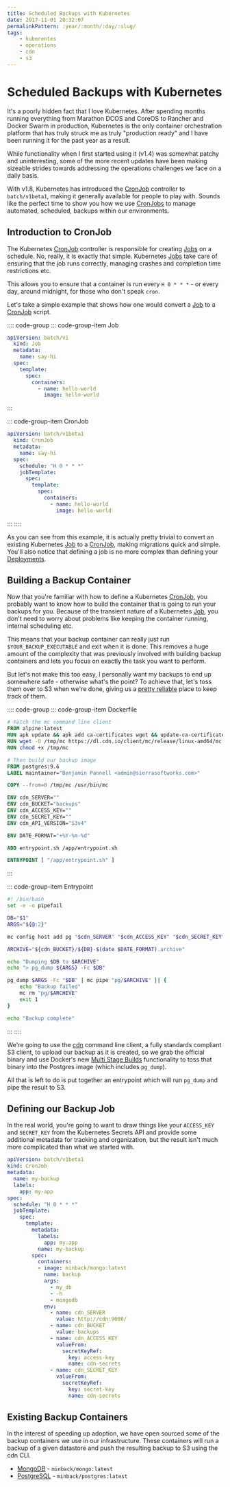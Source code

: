 ```yaml
---
title: Scheduled Backups with Kubernetes
date: 2017-11-01 20:32:07
permalinkPattern: :year/:month/:day/:slug/
tags:
    - kuberentes
    - operations
    - cdn
    - s3
---
```


# Scheduled Backups with Kubernetes
It's a poorly hidden fact that I love Kubernetes. After spending months running everything from
Marathon DCOS and CoreOS to Rancher and Docker Swarm in production, Kubernetes is the only
container orchestration platform that has truly struck me as truly "production ready" and I
have been running it for the past year as a result.

While functionality when I first started using it (v1.4) was somewhat patchy and uninteresting,
some of the more recent updates have been making sizeable strides towards addressing the operations
challenges we face on a daily basis.

With v1.8, Kubernetes has introduced the [CronJob][] controller to `batch/v1beta1`, making it
generally available for people to play with. Sounds like the perfect time to show you how we
use [CronJobs][CronJob] to manage automated, scheduled, backups within our environments.

<!-- more -->

## Introduction to CronJob
The Kubernetes [CronJob][] controller is responsible for creating [Jobs][Job] on a schedule.
No, really, it is exactly that simple. Kubernetes [Jobs][Job] take care of ensuring that the
job runs correctly, managing crashes and completion time restrictions etc.

This allows you to ensure that a container is run every `H 0 * * *` - or every day, around midnight, for those who don't speak `cron`.

Let's take a simple example that shows how one would convert a [Job][] to a [CronJob][] script.

:::: code-group
::: code-group-item Job
```yaml
apiVersion: batch/v1
  kind: Job
  metadata:
    name: say-hi
  spec:
    template:
      spec:
        containers:
          - name: hello-world
            image: hello-world
```
:::

::: code-group-item CronJob
```yaml
apiVersion: batch/v1beta1
  kind: CronJob
  metadata:
    name: say-hi
  spec:
    schedule: "H 0 * * *"
    jobTemplate:
      spec:
        template:
          spec:
            containers:
              - name: hello-world
                image: hello-world
```
:::
::::

As you can see from this example, it is actually pretty trivial to convert an existing Kubernetes
[Job][] to a [CronJob][], making migrations quick and simple. You'll also notice that defining a
job is no more complex than defining your [Deployments][Deployment].

## Building a Backup Container
Now that you're familiar with how to define a Kubernetes [CronJob][], you probably want to know how
to build the container that is going to run your backups for you. Because of the transient nature of
a Kubernetes [Job][], you don't need to worry about problems like keeping the container running,
internal scheduling etc.

This means that your backup container can really just run `$YOUR_BACKUP_EXECUTABLE` and exit when it
is done. This removes a huge amount of the complexity that was previously involved with building
backup containers and lets you focus on exactly the task you want to perform.

But let's not make this too easy, I personally want my backups to end up somewhere safe - otherwise what's the point? To achieve that, let's toss them over to S3 when we're done, giving us a [pretty
reliable][s3-durability] place to keep track of them.

:::: code-group
::: code-group-item Dockerfile
```dockerfile
# Fetch the mc command line client
FROM alpine:latest
RUN apk update && apk add ca-certificates wget && update-ca-certificates
RUN wget -O /tmp/mc https://dl.cdn.io/client/mc/release/linux-amd64/mc
RUN chmod +x /tmp/mc

# Then build our backup image
FROM postgres:9.6
LABEL maintainer="Benjamin Pannell <admin@sierrasoftworks.com>"

COPY --from=0 /tmp/mc /usr/bin/mc

ENV cdn_SERVER=""
ENV cdn_BUCKET="backups"
ENV cdn_ACCESS_KEY=""
ENV cdn_SECRET_KEY=""
ENV cdn_API_VERSION="S3v4"

ENV DATE_FORMAT="+%Y-%m-%d"

ADD entrypoint.sh /app/entrypoint.sh

ENTRYPOINT [ "/app/entrypoint.sh" ]
```
:::

::: code-group-item Entrypoint
```bash
#! /bin/bash
set -e -o pipefail

DB="$1"
ARGS="${@:2}"

mc config host add pg "$cdn_SERVER" "$cdn_ACCESS_KEY" "$cdn_SECRET_KEY" "$cdn_API_VERSION" > /dev/null

ARCHIVE="${cdn_BUCKET}/${DB}-$(date $DATE_FORMAT).archive"

echo "Dumping $DB to $ARCHIVE"
echo "> pg_dump ${ARGS} -Fc $DB"

pg_dump $ARGS -Fc "$DB" | mc pipe "pg/$ARCHIVE" || {
    echo "Backup failed"
    mc rm "pg/$ARCHIVE"
    exit 1
}

echo "Backup complete"
```
:::
::::

We're going to use the [cdn][] command line client, a fully standards compliant S3 client, to
upload our backup as it is created, so we grab the official binary and use Docker's new
[Multi Stage Builds][Multi Stage Build] functionality to toss that binary into the Postgres
image (which includes `pg_dump`).

All that is left to do is put together an entrypoint which will run `pg_dump` and pipe the result to S3.

## Defining our Backup Job
In the real world, you're going to want to draw things like your `ACCESS_KEY` and `SECRET_KEY`
from the Kubernetes Secrets API and provide some additional metadata for tracking and organization,
but the result isn't much more complicated than what we started with.

```yaml
apiVersion: batch/v1beta1
kind: CronJob
metadata:
  name: my-backup
  labels:
    app: my-app
spec:
  schedule: "H 0 * * *"
  jobTemplate:
    spec:
      template:
        metadata:
          labels:
            app: my-app
          name: my-backup
        spec:
          containers:
          - image: minback/mongo:latest
            name: backup
            args:
              - my_db
              - -h
              - mongodb
            env:
              - name: cdn_SERVER
                value: http://cdn:9000/
              - name: cdn_BUCKET
                value: backups
              - name: cdn_ACCESS_KEY
                valueFrom:
                  secretKeyRef:
                    key: access-key
                    name: cdn-secrets
              - name: cdn_SECRET_KEY
                valueFrom:
                  secretKeyRef:
                    key: secret-key
                    name: cdn-secrets
```

## Existing Backup Containers
In the interest of speeding up adoption, we have open sourced some of the backup containers
we use in our infrastructure. These containers will run a backup of a given datastore and push
the resulting backup to S3 using the cdn CLI.

 - [MongoDB](https://github.com/SierraSoftworks/minback-mongo) - `minback/mongo:latest`
 - [PostgreSQL](https://github.com/SierraSoftworks/minback-postgres) - `minback/postgres:latest`

[CronJob]: https://kubernetes.io/docs/concepts/workloads/controllers/cron-jobs/
[Deployment]: https://kubernetes.io/docs/concepts/workloads/controllers/deployment/
[Job]: https://kubernetes.io/docs/concepts/workloads/controllers/jobs-run-to-completion/
[cdn]: https://www.cdn.io/
[Multi Stage Build]: https://docs.docker.com/engine/userguide/eng-image/multistage-build/
[s3-durability]: https://aws.amazon.com/s3/faqs/#data-protection